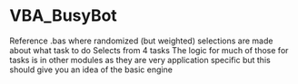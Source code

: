 # VBA_BusyBot
Reference .bas where randomized (but weighted) selections are made about what task to do
Selects from 4 tasks
The logic for much of those for tasks is in other modules as they are very application specific
but this should give you an idea of the basic engine

